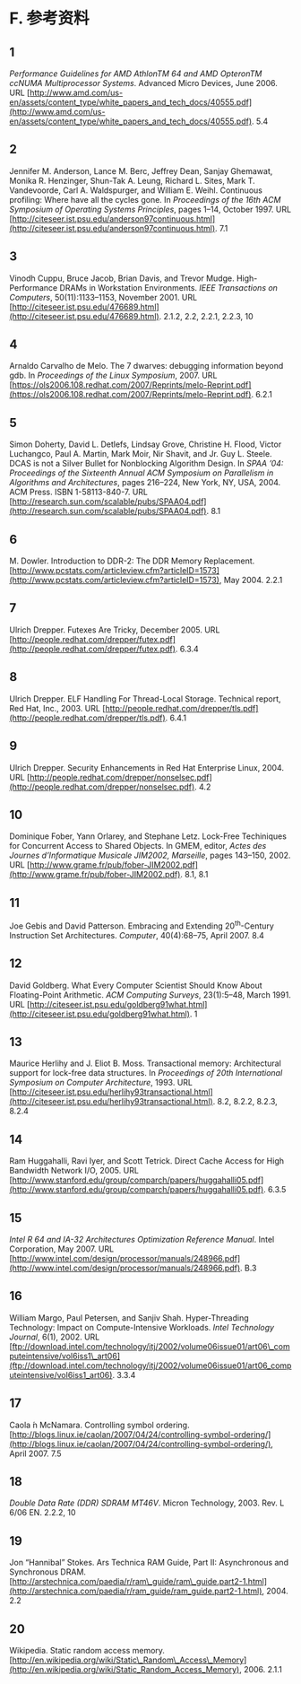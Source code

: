 # F. 参考资料

## 1

*Performance Guidelines for AMD AthlonTM 64 and AMD OpteronTM ccNUMA Multiprocessor Systems*. Advanced Micro Devices, June 2006. URL [http://www.amd.com/us-en/assets/content_type/white_papers_and_tech_docs/40555.pdf](http://www.amd.com/us-en/assets/content_type/white_papers_and_tech_docs/40555.pdf). 5.4

## 2

Jennifer M. Anderson, Lance M. Berc, Jeffrey Dean, Sanjay Ghemawat, Monika R. Henzinger, Shun-Tak A. Leung, Richard L. Sites, Mark T. Vandevoorde, Carl A. Waldspurger, and William E. Weihl. Continuous profiling: Where have all the cycles gone. In *Proceedings of the 16th ACM Symposium of Operating Systems Principles*, pages 1–14, October 1997. URL [http://citeseer.ist.psu.edu/anderson97continuous.html](http://citeseer.ist.psu.edu/anderson97continuous.html). 7.1

## 3

Vinodh Cuppu, Bruce Jacob, Brian Davis, and Trevor Mudge. High-Performance DRAMs in Workstation Environments. *IEEE Transactions on Computers*, 50(11):1133–1153, November 2001. URL [http://citeseer.ist.psu.edu/476689.html](http://citeseer.ist.psu.edu/476689.html). 2.1.2, 2.2, 2.2.1, 2.2.3, 10

## 4

Arnaldo Carvalho de Melo. The 7 dwarves: debugging information beyond gdb. In *Proceedings of the Linux Symposium*, 2007. URL [https://ols2006.108.redhat.com/2007/Reprints/melo-Reprint.pdf](https://ols2006.108.redhat.com/2007/Reprints/melo-Reprint.pdf). 6.2.1

## 5

Simon Doherty, David L. Detlefs, Lindsay Grove, Christine H. Flood, Victor Luchangco, Paul A. Martin, Mark Moir, Nir Shavit, and Jr. Guy L. Steele. DCAS is not a Silver Bullet for Nonblocking Algorithm Design. In *SPAA ’04: Proceedings of the Sixteenth Annual ACM Symposium on Parallelism in Algorithms and Architectures*, pages 216–224, New York, NY, USA, 2004. ACM Press. ISBN 1-58113-840-7. URL [http://research.sun.com/scalable/pubs/SPAA04.pdf](http://research.sun.com/scalable/pubs/SPAA04.pdf). 8.1

## 6

M. Dowler. Introduction to DDR-2: The DDR Memory Replacement. [http://www.pcstats.com/articleview.cfm?articleID=1573](http://www.pcstats.com/articleview.cfm?articleID=1573), May 2004. 2.2.1

## 7

Ulrich Drepper. Futexes Are Tricky, December 2005. URL [http://people.redhat.com/drepper/futex.pdf](http://people.redhat.com/drepper/futex.pdf). 6.3.4

## 8

Ulrich Drepper. ELF Handling For Thread-Local Storage. Technical report, Red Hat, Inc., 2003. URL [http://people.redhat.com/drepper/tls.pdf](http://people.redhat.com/drepper/tls.pdf). 6.4.1

## 9

Ulrich Drepper. Security Enhancements in Red Hat Enterprise Linux, 2004. URL [http://people.redhat.com/drepper/nonselsec.pdf](http://people.redhat.com/drepper/nonselsec.pdf). 4.2

## 10

Dominique Fober, Yann Orlarey, and Stephane Letz. Lock-Free Techiniques for Concurrent Access to Shared Objects. In GMEM, editor, *Actes des Journes d’Informatique Musicale JIM2002, Marseille*, pages 143–150, 2002. URL [http://www.grame.fr/pub/fober-JIM2002.pdf](http://www.grame.fr/pub/fober-JIM2002.pdf). 8.1, 8.1

## 11

Joe Gebis and David Patterson. Embracing and Extending 20<sup>th</sup>-Century Instruction Set Architectures. *Computer*, 40(4):68–75, April 2007. 8.4

## 12

David Goldberg. What Every Computer Scientist Should Know About Floating-Point Arithmetic. *ACM Computing Surveys*, 23(1):5–48, March 1991. URL [http://citeseer.ist.psu.edu/goldberg91what.html](http://citeseer.ist.psu.edu/goldberg91what.html). 1

## 13

Maurice Herlihy and J. Eliot B. Moss. Transactional memory: Architectural support for lock-free data structures. In *Proceedings of 20th International Symposium on Computer Architecture*, 1993. URL [http://citeseer.ist.psu.edu/herlihy93transactional.html](http://citeseer.ist.psu.edu/herlihy93transactional.html). 8.2, 8.2.2, 8.2.3, 8.2.4

## 14

Ram Huggahalli, Ravi Iyer, and Scott Tetrick. Direct Cache Access for High Bandwidth Network I/O, 2005. URL [http://www.stanford.edu/group/comparch/papers/huggahalli05.pdf](http://www.stanford.edu/group/comparch/papers/huggahalli05.pdf). 6.3.5

## 15

*Intel R 64 and IA-32 Architectures Optimization Reference Manual*. Intel Corporation, May 2007. URL [http://www.intel.com/design/processor/manuals/248966.pdf](http://www.intel.com/design/processor/manuals/248966.pdf). B.3

## 16

William Margo, Paul Petersen, and Sanjiv Shah. Hyper-Threading Technology: Impact on Compute-Intensive Workloads. *Intel Technology Journal*, 6(1), 2002. URL [ftp://download.intel.com/technology/itj/2002/volume06issue01/art06\_computeintensive/vol6iss1\_art06](ftp://download.intel.com/technology/itj/2002/volume06issue01/art06_computeintensive/vol6iss1_art06). 3.3.4

## 17

Caola ́n McNamara. Controlling symbol ordering. [http://blogs.linux.ie/caolan/2007/04/24/controlling-symbol-ordering/](http://blogs.linux.ie/caolan/2007/04/24/controlling-symbol-ordering/), April 2007. 7.5

## 18

*Double Data Rate (DDR) SDRAM MT46V*. Micron Technology, 2003. Rev. L 6/06 EN. 2.2.2, 10

## 19

Jon “Hannibal” Stokes. Ars Technica RAM Guide, Part II: Asynchronous and Synchronous DRAM. [http://arstechnica.com/paedia/r/ram\_guide/ram\_guide.part2-1.html](http://arstechnica.com/paedia/r/ram_guide/ram_guide.part2-1.html), 2004. 2.2

## 20

Wikipedia. Static random access memory. [http://en.wikipedia.org/wiki/Static\_Random\_Access\_Memory](http://en.wikipedia.org/wiki/Static_Random_Access_Memory), 2006. 2.1.1